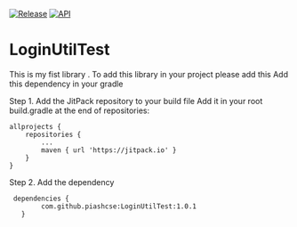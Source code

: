 [![Release](https://img.shields.io/github/release/PhilJay/MPAndroidChart.svg?style=flat)](https://jitpack.io/#piashcse/LoginUtilTest/1.0)      [![API](https://img.shields.io/badge/API-8%2B-green.svg?style=flat)](https://android-arsenal.com/api?level=8)

# LoginUtilTest
This is my fist library . To add this library in your project please add this Add this dependency in your gradle 

Step 1. Add the JitPack repository to your build file
Add it in your root build.gradle at the end of repositories:

	allprojects {
		repositories {
			...
			maven { url 'https://jitpack.io' }
		}
	}
  
  Step 2. Add the dependency
  
 	 dependencies {
	        com.github.piashcse:LoginUtilTest:1.0.1
	   }
